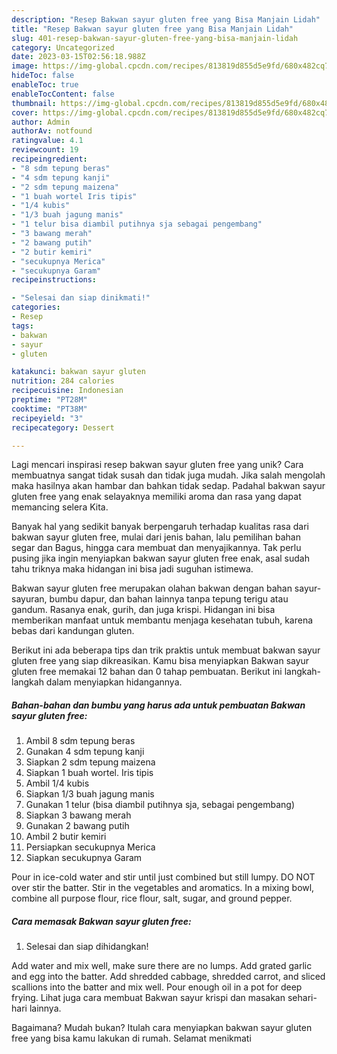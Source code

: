 ```yaml
---
description: "Resep Bakwan sayur gluten free yang Bisa Manjain Lidah"
title: "Resep Bakwan sayur gluten free yang Bisa Manjain Lidah"
slug: 401-resep-bakwan-sayur-gluten-free-yang-bisa-manjain-lidah
category: Uncategorized
date: 2023-03-15T02:56:18.988Z
image: https://img-global.cpcdn.com/recipes/813819d855d5e9fd/680x482cq70/bakwan-sayur-gluten-free-foto-resep-utama.jpg
hideToc: false
enableToc: true
enableTocContent: false
thumbnail: https://img-global.cpcdn.com/recipes/813819d855d5e9fd/680x482cq70/bakwan-sayur-gluten-free-foto-resep-utama.jpg
cover: https://img-global.cpcdn.com/recipes/813819d855d5e9fd/680x482cq70/bakwan-sayur-gluten-free-foto-resep-utama.jpg
author: Admin
authorAv: notfound
ratingvalue: 4.1
reviewcount: 19
recipeingredient:
- "8 sdm tepung beras"
- "4 sdm tepung kanji"
- "2 sdm tepung maizena"
- "1 buah wortel Iris tipis"
- "1/4 kubis"
- "1/3 buah jagung manis"
- "1 telur bisa diambil putihnya sja sebagai pengembang"
- "3 bawang merah"
- "2 bawang putih"
- "2 butir kemiri"
- "secukupnya Merica"
- "secukupnya Garam"
recipeinstructions:

- "Selesai dan siap dinikmati!"
categories:
- Resep
tags:
- bakwan
- sayur
- gluten

katakunci: bakwan sayur gluten 
nutrition: 284 calories
recipecuisine: Indonesian
preptime: "PT28M"
cooktime: "PT38M"
recipeyield: "3"
recipecategory: Dessert

---
```





Lagi mencari inspirasi resep bakwan sayur gluten free yang unik? Cara membuatnya sangat tidak susah dan tidak juga mudah. Jika salah mengolah maka hasilnya akan hambar dan bahkan tidak sedap. Padahal bakwan sayur gluten free yang enak selayaknya memiliki aroma dan rasa yang dapat memancing selera Kita.





Banyak hal yang sedikit banyak berpengaruh terhadap kualitas rasa dari bakwan sayur gluten free, mulai dari jenis bahan, lalu pemilihan bahan segar dan Bagus, hingga cara membuat dan menyajikannya. Tak perlu pusing jika ingin menyiapkan bakwan sayur gluten free enak,      asal sudah tahu triknya maka hidangan ini bisa jadi suguhan istimewa.














Bakwan sayur gluten free merupakan olahan bakwan dengan bahan sayur-sayuran, bumbu dapur, dan bahan lainnya tanpa tepung terigu atau gandum. Rasanya enak, gurih, dan juga krispi. Hidangan ini bisa memberikan manfaat untuk membantu menjaga kesehatan tubuh, karena bebas dari kandungan gluten.






Berikut ini ada beberapa tips dan trik praktis untuk membuat bakwan sayur gluten free yang siap dikreasikan. Kamu bisa menyiapkan Bakwan sayur gluten free memakai 12 bahan dan 0 tahap pembuatan. Berikut ini langkah-langkah dalam menyiapkan hidangannya.

<!--inarticleads1-->

##### Bahan-bahan dan bumbu yang harus ada untuk pembuatan Bakwan sayur gluten free:

1. Ambil 8 sdm tepung beras
1. Gunakan 4 sdm tepung kanji
1. Siapkan 2 sdm tepung maizena
1. Siapkan 1 buah wortel. Iris tipis
1. Ambil 1/4 kubis
1. Siapkan 1/3 buah jagung manis
1. Gunakan 1 telur (bisa diambil putihnya sja, sebagai pengembang)
1. Siapkan 3 bawang merah
1. Gunakan 2 bawang putih
1. Ambil 2 butir kemiri
1. Persiapkan secukupnya Merica
1. Siapkan secukupnya Garam


Pour in ice-cold water and stir until just combined but still lumpy. DO NOT over stir the batter. Stir in the vegetables and aromatics. In a mixing bowl, combine all purpose flour, rice flour, salt, sugar, and ground pepper. 

<!--inarticleads2-->

##### Cara memasak Bakwan sayur gluten free:


1. Selesai dan siap dihidangkan!

Add water and mix well, make sure there are no lumps. Add grated garlic and egg into the batter. Add shredded cabbage, shredded carrot, and sliced scallions into the batter and mix well. Pour enough oil in a pot for deep frying. Lihat juga cara membuat Bakwan sayur krispi dan masakan sehari-hari lainnya. 

Bagaimana? Mudah bukan? Itulah cara menyiapkan bakwan sayur gluten free yang bisa kamu lakukan di rumah. Selamat menikmati
